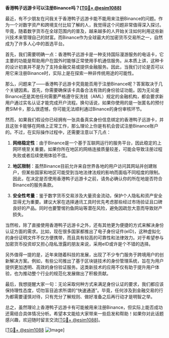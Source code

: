 **香港鸭子远游卡可以注册Binance吗？[[TG💪+ @esim1088](https://t.me/s/esim1088)]**

最近，有不少朋友在问我关于香港鸭子远游卡能不能用来注册Binance的问题。作为一个对数字资产和跨境支付比较了解的人，我觉得这个问题非常值得深入探讨。毕竟，随着数字货币在全球范围内的普及，越来越多的人开始关注如何利用这些新兴技术来管理自己的财富。而Binance作为全球最大的加密货币交易所之一，自然成为了许多人心中的首选平台。

首先，我们需要明确一点：香港鸭子远游卡是一种支持国际漫游服务的电话卡，它主要的功能是帮助用户在国外时能够正常使用手机通信服务。从本质上讲，这种卡的设计初衷并不是为了支持金融交易或提供金融服务。因此，当我们讨论是否可以用它来注册Binance时，实际上是在探索一种非传统用途的可能性。

那么，问题来了——香港鸭子远游卡究竟能否用于注册Binance呢？答案取决于几个关键因素。首先，你需要确保该卡具备合法有效的身份验证功能。因为无论是Binance还是其他任何需要严格遵守反洗钱（AML）规定的金融机构，都会要求新用户通过实名认证才能完成开户流程。换句话说，如果你使用的是一张匿名的预付费SIM卡，那么很遗憾，你可能无法顺利通过Binance的身份审核环节。

然而，如果我们假设你已经拥有一张具备真实身份信息绑定的香港鸭子远游卡，并且这张卡能够在网络上正常工作，那么理论上你是有机会尝试注册Binance账户的。不过，在实际操作过程中，还需要注意以下几点：

1. **网络稳定性**：由于Binance是一个基于互联网运行的服务平台，因此稳定的上网环境至关重要。如果你所在地区的网络连接质量较差，可能会导致注册过程失败或者后续使用体验不佳。
   
2. **地区限制**：虽然Binance目前允许来自世界各地的用户访问其网站并创建账户，但某些国家和地区可能受到当地法律法规的影响而面临不同程度的限制。因此，在决定是否使用香港鸭子远游卡之前，请务必确认你的所在地是否符合Binance的服务条款。

3. **安全性考量**：鉴于数字货币交易涉及大量资金流动，保护个人隐私和资产安全显得尤为重要。建议大家在选择通讯工具时优先考虑那些经过市场验证且口碑良好的产品。同时也要警惕钓鱼网站等潜在风险，避免因疏忽大意而导致财产损失。

当然啦，除了直接使用香港鸭子远游卡之外，还有其他更为便捷的方式来解决身份认证方面的需求。比如，现在很多国家都推出了电子身份证件(eID)，这种虚拟化的身份证明文件不仅方便携带，而且具有较高的可靠性和法律效力。对于希望参与加密货币投资却又担心隐私泄露的朋友来说，采用eID或许是个不错的选择。

另外值得一提的是，近年来随着科技的发展，出现了不少专门服务于跨境用户的创新解决方案。例如，有些公司推出了基于区块链技术的身份管理系统，旨在为用户提供更加透明、高效的身份验证服务。这类新技术的应用不仅有助于提升用户体验，也为推动整个行业的规范化发展做出了积极贡献。

最后，我想提醒大家一句：无论采取何种方式来满足身份认证的要求，我们都应该保持理性态度，切勿盲目追求所谓的“快速通道”。毕竟，任何涉及到金融交易的行为都需要谨慎对待，只有充分了解规则、做好准备之后再行动才是明智之举。

总之，虽然理论上香港鸭子远游卡有可能被用来注册Binance，但实际上能否成功还需结合具体情况分析。希望本文能给大家带来一些启发和帮助！如果你对此话题感兴趣，欢迎随时留言交流[[TG💪+ @esim1088](https://t.me/s/esim1088)]。

[[TG💪+ @esim1088](https://t.me/s/esim1088) ![Image](https://i.postimg.cc/4NQfJmqS/Snipaste-2025-05-13-00-14-12.png)]